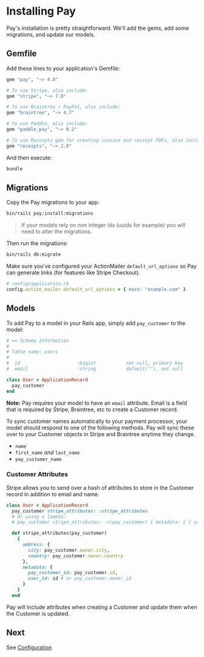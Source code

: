 # Installing Pay

Pay's installation is pretty straightforward. We'll add the gems, add some migrations, and update our models.

## Gemfile

Add these lines to your application's Gemfile:

```ruby
gem "pay", "~> 4.0"

# To use Stripe, also include:
gem "stripe", "~> 7.0"

# To use Braintree + PayPal, also include:
gem "braintree", "~> 4.7"

# To use Paddle, also include:
gem "paddle_pay", "~> 0.2"

# To use Receipts gem for creating invoice and receipt PDFs, also include:
gem "receipts", "~> 2.0"
```

And then execute:

```bash
bundle
```

## Migrations

Copy the Pay migrations to your app:

````bash
bin/rails pay:install:migrations
````

>If your models rely on non integer ids (uuids for example) you will need to alter the migrations.

Then run the migrations:

```bash
bin/rails db:migrate
```

Make sure you've configured your ActionMailer `default_url_options` so Pay can generate links (for features like Stripe Checkout).

```ruby
# config/application.rb
config.action_mailer.default_url_options = { host: "example.com" }
```

## Models

To add Pay to a model in your Rails app, simply add `pay_customer` to the model:

```ruby
# == Schema Information
#
# Table name: users
#
#  id                     :bigint           not null, primary key
#  email                  :string           default(""), not null

class User < ApplicationRecord
  pay_customer
end
```

**Note:** Pay requires your model to have an `email` attribute. Email is a field that is required by Stripe, Braintree, etc to create a Customer record.

To sync customer names automatically to your payment processor, your model should respond to one of the following methods. Pay will sync these over to your Customer objects in Stripe and Braintree anytime they change.

* `name`
* `first_name` _and_ `last_name`
* `pay_customer_name`

### Customer Attributes

Stripe allows you to send over a hash of attributes to store in the Customer record in addition to email and name.

```ruby
class User < ApplicationRecord
  pay_customer stripe_attributes: :stripe_attributes
  # Or using a lambda:
  # pay_customer stripe_attributes: ->(pay_customer) { metadata: { { user_id: pay_customer.owner_id } } }

  def stripe_attributes(pay_customer)
    {
      address: {
        city: pay_customer.owner.city,
        country: pay_customer.owner.country
      },
      metadata: {
        pay_customer_id: pay_customer.id,
        user_id: id # or pay_customer.owner_id
      }
    }
  end
```

Pay will include attributes when creating a Customer and update them when the Customer is updated.

## Next

See [Configuration](2_configuration.md)
